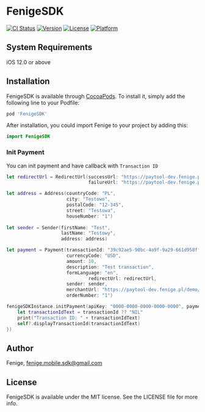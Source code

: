 # FenigeSDK

[![CI Status](https://img.shields.io/travis/Fenige/FenigeSDK.svg?style=flat)](https://travis-ci.org/Fenige/FenigeSDK)
[![Version](https://img.shields.io/cocoapods/v/FenigeSDK.svg?style=flat)](https://cocoapods.org/pods/FenigeSDK)
[![License](https://img.shields.io/cocoapods/l/FenigeSDK.svg?style=flat)](https://cocoapods.org/pods/FenigeSDK)
[![Platform](https://img.shields.io/cocoapods/p/FenigeSDK.svg?style=flat)](https://cocoapods.org/pods/FenigeSDK)

## System Requirements
iOS 12.0 or above

## Installation

FenigeSDK is available through [CocoaPods](https://cocoapods.org). To install
it, simply add the following line to your Podfile:

```ruby
pod 'FenigeSDK'
```

After installation, you could import Fenige to your project by adding this:
```swift
import FenigeSDK
```

### Init Payment

You can init payment and have callback with `Transaction ID`
```swift
let redirectUrl = RedirectUrl(successUrl: "https://paytool-dev.fenige.pl/demo/?success=1",
							  failureUrl: "https://paytool-dev.fenige.pl/demo/?success=0")

let address = Address(countryCode: "PL",
					  city: "Testowo",
					  postalCode: "12-345",
					  street: "Testowa",
					  houseNumber: "1")
		
let sender = Sender(firstName: "Test",
					lastName: "Testowy",
					address: address)

let payment = Payment(transactionId: "39c92ae5-90bc-4a9f-9a29-661d958ffa41",
					  currencyCode: "USD",
					  amount: 10,
					  description: "Test transaction",
					  formLanguage: "en",
							  redirectUrl: redirectUrl,
					  sender: sender,
					  merchantUrl: "https://paytool-dev.fenige.pl/demo/",
					  orderNumber: "1")

fenigeSDKInstance.initPayment(apiKey: "0000-0000-0000-0000-0000", payment: payment, containerViewController: self, completion: { [weak self] (transactionId: String?) in
	let transactionIdText = transactionId ?? "NIL"
	print("Transaction ID: " + transactionIdText)
	self?.displayTransactionId(transactionIdText)
})
```

## Author

Fenige, fenige.mobile.sdk@gmail.com

## License

FenigeSDK is available under the MIT license. See the LICENSE file for more info.